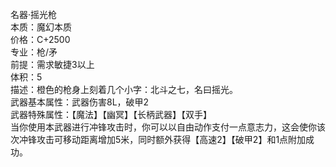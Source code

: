 <title>名器·摇光枪</title>
<meta name="GENERATOR" content="WinCHM">
<meta http-equiv="Content-Type" content="text/html; charset=gb2312">
<br>名器·摇光枪
<br>本质：魔幻本质
<br>价格：C+2500
<br>专业：枪/矛
<br>前提：需求敏捷3以上
<br>体积：5
<br>描述：橙色的枪身上刻着几个小字：北斗之七，名曰摇光。
<br>武器基本属性：武器伤害8L，破甲2
<br>武器特殊属性：【魔法】【幽冥】【长柄武器】【双手】
<br>当你使用本武器进行冲锋攻击时，你可以以自由动作支付一点意志力，这会使你该次冲锋攻击可移动距离增加5米，同时额外获得【高速2】【破甲2】和1点附加成功。
<br>
<br>